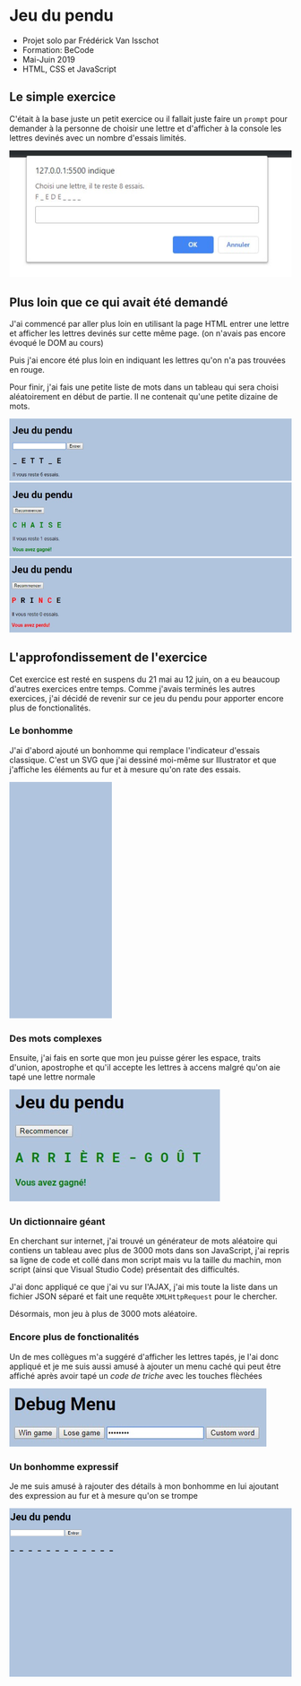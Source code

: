 # Jeu du pendu

- Projet solo par Frédérick Van Isschot
- Formation: BeCode
- Mai-Juin 2019
- HTML, CSS et JavaScript


## Le simple exercice
C'était à la base juste un petit exercice ou il fallait juste faire un `prompt` pour demander à la personne de choisir une lettre et d'afficher à la console les lettres devinés avec un nombre d'essais limités.

![L'exercice de base avec un prompt](./markdown/screenshot-0.jpg)

## Plus loin que ce qui avait été demandé

J'ai commencé par aller plus loin en utilisant la page HTML entrer une lettre et afficher les lettres devinés sur cette même page. (on n'avais pas encore évoqué le DOM au cours)

Puis j'ai encore été plus loin en indiquant les lettres qu'on n'a pas trouvées en rouge.

Pour finir, j'ai fais une petite liste de mots dans un tableau qui sera choisi aléatoirement en début de partie. Il ne contenait qu'une petite dizaine de mots.

![Une partie en cours](./markdown/screenshot-1.jpg)
![Une partie gagnée](./markdown/screenshot-2.jpg)
![Une partie perdue](./markdown/screenshot-3.jpg)

## L'approfondissement de l'exercice
Cet exercice est resté en suspens du 21 mai au 12 juin, on a eu beaucoup d'autres exercices entre temps. Comme j'avais terminés les autres exercices, j'ai décidé de revenir sur ce jeu du pendu pour apporter encore plus de fonctionalités.

### Le bonhomme
J'ai d'abord ajouté un bonhomme qui remplace l'indicateur d'essais classique. C'est un SVG que j'ai dessiné moi-même sur Illustrator et que j'affiche les éléments au fur et à mesure qu'on rate des essais.

![Evolution du bonhomme pendu](./markdown/screenshot-4.gif)

### Des mots complexes
Ensuite, j'ai fais en sorte que mon jeu puisse gérer les espace, traits d'union, apostrophe et qu'il accepte les lettres à accens malgré qu'on aie tapé une lettre normale

![Mot composé d'espaces et de lettre à accens](./markdown/screenshot-5.jpg)

### Un dictionnaire géant
En cherchant sur internet, j'ai trouvé un générateur de mots aléatoire qui contiens un tableau avec plus de 3000 mots dans son JavaScript, j'ai repris sa ligne de code et collé dans mon script mais vu la taille du machin, mon script (ainsi que Visual Studio Code) présentait des difficultés.

J'ai donc appliqué ce que j'ai vu sur l'AJAX, j'ai mis toute la liste dans un fichier JSON séparé et fait une requête `XMLHttpRequest` pour le chercher.

Désormais, mon jeu à plus de 3000 mots aléatoire.

### Encore plus de fonctionalités
Un de mes collègues m'a suggéré d'afficher les lettres tapés, je l'ai donc appliqué et je me suis aussi amusé à ajouter un menu caché qui peut être affiché après avoir tapé un *code de triche* avec les touches flèchées

![Le menu caché en questiopn](./markdown/screenshot-6.jpg)

### Un bonhomme expressif
Je me suis amusé à rajouter des détails à mon bonhomme en lui ajoutant des expression au fur et à mesure qu'on se trompe

![Un bonhomme très expressif](./markdown/screenshot-7.gif)